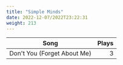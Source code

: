 ```yaml
---
title: "Simple Minds"
date: 2022-12-07/2022T23:22:31
weight: 213
---
```




 Song | Plays 
----- | -----:
Don't You (Forget About Me) | 3
